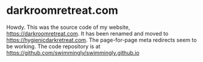 # darkroomretreat.com

Howdy. This was the source code of my website, <https://darkroomretreat.com>. It has been renamed and moved to <https://hygienicdarkretreat.com>. The page-for-page meta redirects seem to be working. The code repository is at <https://github.com/swimmingly/swimmingly.github.io>
